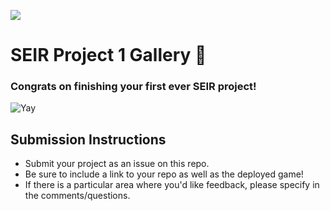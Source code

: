 ![](https://ga-dash.s3.amazonaws.com/production/assets/logo-9f88ae6c9c3871690e33280fcf557f33.png) 

# SEIR Project 1 Gallery 🎉

### Congrats on finishing your first ever SEIR project! 

![Yay](https://media.giphy.com/media/LSNqpYqGRqwrS/giphy.gif)

## Submission Instructions
- Submit your project as an issue on this repo. 
- Be sure to include a link to your repo as well as the deployed game!
- If there is a particular area where you'd like feedback, please specify in the comments/questions.
